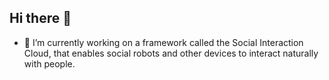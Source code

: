 ## Hi there 👋

- 🔭 I’m currently working on a framework called the Social Interaction Cloud, that enables social robots and other devices to interact naturally with people.

<!--
**koenhindriks/koenhindriks** is a ✨ _special_ ✨ repository because its `README.md` (this file) appears on your GitHub profile.

Here are some ideas to get you started:

- 🌱 I’m currently learning ...
- 👯 I’m looking to collaborate on ...
- 🤔 I’m looking for help with ...
- 💬 Ask me about ...
- 📫 How to reach me: ...
- 😄 Pronouns: ...
- ⚡ Fun fact: ...
-->
